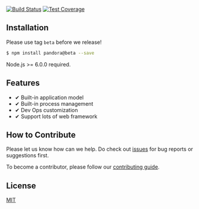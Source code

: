 [![Build Status](https://travis-ci.org/midwayjs/pandora.svg?branch=develop)](https://travis-ci.org/midwayjs/pandora)
[![Test Coverage](https://img.shields.io/codecov/c/github/midwayjs/pandora.svg?style=flat-square)](https://codecov.io/gh/midwayjs/pandora)

## Installation

Please use tag `beta` before we release!

```bash
$ npm install pandora@beta --save
```

Node.js >= 6.0.0 required.

## Features

- ✔︎ Built-in application model
- ✔︎ Built-in process management
- ✔︎ Dev Ops customization
- ✔︎ Support lots of web framework

## How to Contribute

Please let us know how can we help. Do check out [issues](https://github.com/midwayjs/pandora/issues) for bug reports or suggestions first.

To become a contributor, please follow our [contributing guide](CONTRIBUTING.md).

## License

[MIT](LICENSE)
